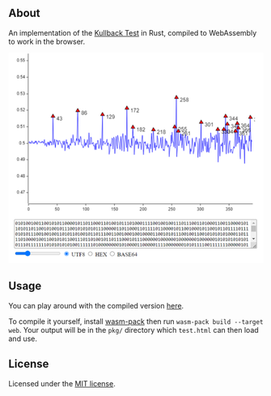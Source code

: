 ## About

An implementation of the [Kullback Test](https://corgi.rip/blog/kullback-in-ctf/) in Rust, compiled to
WebAssembly to work in the browser.

![The compiled program running](./test.png)

## Usage

You can play around with the compiled version [here](https://corgi.rip/kullback). 

To compile it yourself, install [wasm-pack](https://github.com/rustwasm/wasm-pack)
then run `wasm-pack build --target web`. Your output will be in the `pkg/` directory
which `test.html` can then load and use.

## License

Licensed under the [MIT license](http://opensource.org/licenses/MIT).

